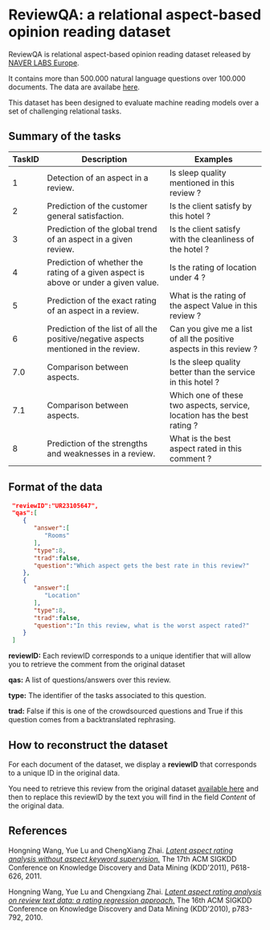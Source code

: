 # ReviewQA: a relational aspect-based opinion reading dataset

ReviewQA is relational aspect-based opinion reading dataset released by [NAVER LABS Europe](http://www.europe.naverlabs.com/).

It contains more than 500.000 natural language questions over 100.000 documents. The data are availabe [here](https://github.com/qgrail/ReviewQA/tree/master/data).

This dataset has been designed to evaluate machine reading models over a set of challenging relational tasks.

## Summary of the tasks

| TaskID | Description                                                                          | Examples                                                                |
| ------- | ------------------------------------------------------------------------------------ | ------------------------------------------------------------------------|
| 1       | Detection of an aspect in a review.                                                  | Is sleep quality mentioned in this review ?                             |
| 2       | Prediction of the customer general satisfaction.                                     | Is the client satisfy by this hotel ?                                   |
| 3       | Prediction of the global trend of an aspect in a given review.                       | Is the client satisfy with the cleanliness of the hotel ?               |
| 4       | Prediction of whether the rating of a given aspect is above or under a given value.  | Is the rating of location under 4 ?                                     |
| 5       | Prediction of the exact rating of an aspect in a review.                             | What is the rating of the aspect Value in this review ?                 |
| 6       | Prediction of the list of all the positive/negative aspects mentioned in the review. | Can you give me a list of all the positive aspects in this review ?     |
| 7.0     | Comparison between aspects.                                                          | Is the sleep quality better than the service in this hotel ?            |
| 7.1     | Comparison between aspects.                                                          | Which one of these two aspects, service, location has the best rating ? |
| 8       | Prediction of the strengths and weaknesses in a review.                              | What is the best aspect rated in this comment ?                         |



## Format of the data
```json
 "reviewID":"UR23105647",
 "qas":[
    {
       "answer":[
          "Rooms"
       ],
       "type":8,
       "trad":false,
       "question":"Which aspect gets the best rate in this review?"
    },
    {
       "answer":[
          "Location"
       ],
       "type":8,
       "trad":false,
       "question":"In this review, what is the worst aspect rated?"
    }
 ] 
```

**reviewID:** Each reviewID corresponds to a unique identifier that will allow you to retrieve the comment from the original dataset 

**qas:** A list of questions/answers over this review.

**type:** The identifier of the tasks associated to this question.

**trad:** False if this is one of the crowdsourced questions and True if this question comes from a backtranslated rephrasing.

## How to reconstruct the dataset
For each document of the dataset, we display a **reviewID** that corresponds to a unique ID in the original data.

You need to retrieve this review from the original dataset [available here](http://times.cs.uiuc.edu/~wang296/Data/LARA/TripAdvisor/TripAdvisorJson.tar.bz2) and then to replace this reviewID by the text you will find in the field *Content* of the original data.

## References

Hongning Wang, Yue Lu and ChengXiang Zhai. [*Latent aspect rating analysis without aspect keyword supervision.*](http://times.cs.uiuc.edu/~wang296/paper/p618.pdf) The 17th ACM SIGKDD Conference on Knowledge Discovery and Data Mining (KDD'2011), P618-626, 2011. 

Hongning Wang, Yue Lu and Chengxiang Zhai. [*Latent aspect rating analysis on review text data: a rating regression approach.*](https://dl.acm.org/citation.cfm?id=1835903) The 16th ACM SIGKDD Conference on Knowledge Discovery and Data Mining (KDD'2010), p783-792, 2010. 
